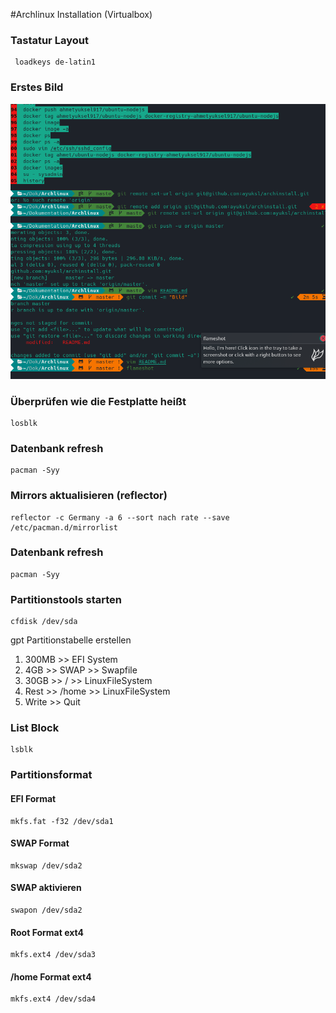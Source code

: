 #Archlinux Installation (Virtualbox)
### Tastatur Layout
	 loadkeys de-latin1
### Erstes Bild
![Alt-text](Bilder/git-repository.png)
### Überprüfen wie die Festplatte heißt
	losblk
### Datenbank refresh
	pacman -Syy
### Mirrors aktualisieren (reflector)
	reflector -c Germany -a 6 --sort nach rate --save /etc/pacman.d/mirrorlist
### Datenbank refresh
	pacman -Syy
### Partitionstools starten
	cfdisk /dev/sda
gpt Partitionstabelle erstellen
1. 300MB >> EFI System
2. 4GB >> SWAP >> Swapfile
3. 30GB >> / >> LinuxFileSystem
4. Rest >> /home >> LinuxFileSystem
5. Write >> Quit
### List Block
	lsblk
### Partitionsformat
#### EFI Format
	mkfs.fat -f32 /dev/sda1
#### SWAP Format
	mkswap /dev/sda2
#### SWAP aktivieren
	swapon /dev/sda2
#### Root Format ext4
	mkfs.ext4 /dev/sda3
#### /home Format ext4
	mkfs.ext4 /dev/sda4
